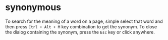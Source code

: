 # synonymous
To search for the meaning of a word on a page, simple select that word and then press `Ctrl + Alt + M` key combination to get the synonym. To close the dialog containing the synonym, press the `Esc` key or click anywhere.
